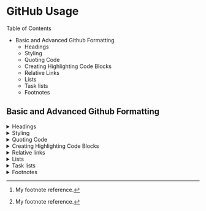 # GitHub Usage

Table of Contents
- Basic and Advanced Github Formatting
  - Headings
  - Styling
  - Quoting Code
  - Creating Highlighting Code Blocks
  - Relative Links
  - Lists
  - Task lists
  - Footnotes

## Basic and Advanced Github Formatting
<details>
  <summary>
    Headings
  </summary>
  <p>
  To create a heading, add one to six # symbols before your heading text. The number of # you use will determine the size of the heading.

  Example:
  - # The largest heading
  - ## The second largest heading
  - ###### The smallest heading
</p>
</details>

<details>
  <summary>
    Styling
  </summary>
  <p>
You can create tables with pipes | and hyphens -,. Hyphens are used to create each column's header, while pipes seperate each column. You must include a blank line before your table in order for it to correctly render.

| Style | Syntax | Keyboard Shortcut | Example | Output |
| --- | --- | --- | --- | --- |
| Bold | ** ** or __ __ | Ctrl + B | <quote>** This is bold text **</quote> | **This is bold text** |
| Italic |	* * or _ _ | Ctrl+I | * This text is italicized *	| *This text is italicized* |
| Strikethrough | 	~~ ~~	| | ~~ This was mistaken text ~~ | ~~This was mistaken text~~ |
| Bold and nested italic	| ** ** and _ _	| | ** This text is _extremely_ important ** |	This text is extremely important |
| All bold and italic |	*** ***	| | *** All this text is important ***	| ***All this text is important*** |
| Subscript	| <sub> </sub> | | <sub> This is a subscript text </sub> |	This is a subscript text| 
| Superscript	| <sup> </sup> | | <sup>This is a superscript text</sup> |	This is a superscript text |
</p>
</details>

<details>
  <summary>
  Quoting Code
  </summary>
  <p>
  You can call out code or command within a sentence with single backticks. (AltGr + , / ş or Ctrl + E) The text within the backticks will not be formatted. 

  Example: 
  git status 
  git add
  git commit

  Some basic Git commands are:
  ```
  git status
  git add
  git commit
  ```
  </p>
</details>

<details>
  <summary>
    Creating Highlighting Code Blocks
  </summary>
  <p>
  You can create fenced code blocks by placing triple backticks ``` before and after the code block. We recommend placing a blank line before and after code blocks to make the raw formatting easier to read.

  Example:
  using System.Collections as;

  ```csharp
  using System.Collections;
  ```
  </p>
</details>

<details>
  <summary>
  Relative links
  </summary>
  <p>
  You can define relative links and image paths in your rendered files to help readers navigate to other files in your repository.

  A relative link is a link that is relative to the current file. For example, if you have a README file in your root of your repository, and you have another file in docs/CONTRIBUTING.md, the relative link to CONTRIBUTING.md in your README.md might look like:

  Syntax:
  ```
  [Contributing guidelines for this project](docs/CONTRIBUTING.md)
  ```
  Output:
  [Contributing guidelines for this project](docs/CONTRIBUTING.md)
  </p>
</details>

<details>
  <summary>
  Lists
  </summary>
  <p>
  You can make an unordered list by preceding one or more lines of text with -, *, or +.

  Syntax:

  <quote>
  - CSharp
  + CSharp
  * CSharp
  </quote>

  Output:
  - CSharp
  + CSharp
  * CSharp
  </p>

  To order your list, precede each line with a number.
  Syntax:
  <quote>
  1. CSharp
  2. CSharp
  3. CSharp    
  </quote>

  Output:
  1. CSharp
  2. CSharp
  3. CSharp
</details>

<details>
  <summary>
  Task lists
  </summary>
  <p>
To create a task list, preface list items with a hyphen and space followed by [ ]. T
To mark a task as complete, use [x].

Syntax:
<quote>
  - [x] #739
  - [ ] https://github.com/octo-org/octo-repo/issues/740
  - [ ] Add delight to the experience when all tasks are complete :tada:
</quote>

Output:
- [x] #739
- [ ] https://github.com/octo-org/octo-repo/issues/740
- [ ] Add delight to the experience when all tasks are complete :tada:
  </p>
</details>

<details>
  <summary>
  Footnotes
  </summary>
  <p>
  You can use add footnotes to your content by using this bracket syntax:

  Example:
  
  Here is a simple footnote[^1].

  [^1]: My footnote reference.

  Output:
Here is a simple footnote[^1].

[^1]: My footnote reference.  
  </p>
</details>